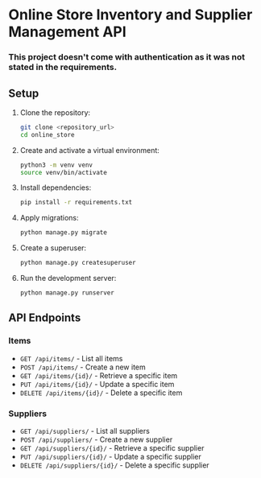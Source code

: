 # Online Store Inventory and Supplier Management API

### This project doesn't come with authentication as it was not stated in the requirements.

## Setup

1. Clone the repository:

   ```bash
   git clone <repository_url>
   cd online_store
   ```

2. Create and activate a virtual environment:

   ```bash
   python3 -m venv venv
   source venv/bin/activate
   ```

3. Install dependencies:

   ```bash
   pip install -r requirements.txt
   ```

4. Apply migrations:

   ```bash
   python manage.py migrate
   ```

5. Create a superuser:

   ```bash
   python manage.py createsuperuser
   ```

6. Run the development server:
   ```bash
   python manage.py runserver
   ```

## API Endpoints

### Items

- `GET /api/items/` - List all items
- `POST /api/items/` - Create a new item
- `GET /api/items/{id}/` - Retrieve a specific item
- `PUT /api/items/{id}/` - Update a specific item
- `DELETE /api/items/{id}/` - Delete a specific item

### Suppliers

- `GET /api/suppliers/` - List all suppliers
- `POST /api/suppliers/` - Create a new supplier
- `GET /api/suppliers/{id}/` - Retrieve a specific supplier
- `PUT /api/suppliers/{id}/` - Update a specific supplier
- `DELETE /api/suppliers/{id}/` - Delete a specific supplier
